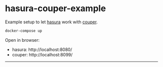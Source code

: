 # hasura-couper-example

Example setup to let [hasura][1] work with [couper][2].

```bash
docker-compose up
```

Open in browser:

- hasura: http://localhost:8080/
- couper: http://localhost:8099/

---

[1]: https://hasura.io/docs
[2]: https://couper.io/en/docs/